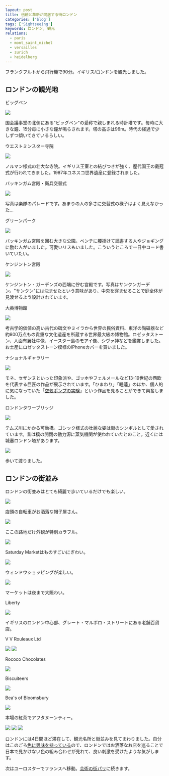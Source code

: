 ```yaml
---
layout: post
title: 伝統と革新が同居する街ロンドン
categories: ['blog']
tags: ['Sightseeing']
keywords: ロンドン, 観光
relations:
  - paris
  - mont_saint_michel
  - versailles
  - zurich
  - heidelberg
---
```


フランクフルトから飛行機で90分。イギリス/ロンドンを観光しました。

## ロンドンの観光地

<p class="injection-center">ビッグベン</p>

<img src="/img/blog_london01.jpg" class="image-on-frame-small image-fade">

国会議事堂の北側にある"ビッグベン"の愛称で親しまれる時計塔です。毎時に大きな鐘、15分毎に小さな鐘が鳴らされます。塔の高さは96m。時代の経過で少しずつ傾いてきているらしい。

<p class="injection-center">ウエストミンスター寺院</p>

<img src="/img/blog_london02.jpg" class="image-on-frame image-fade">

ノルマン様式の壮大な寺院。イギリス王室との結びつきが強く、歴代国王の戴冠式が行われてきました。1987年ユネスコ世界遺産に登録されました。

<p class="injection-center">バッキンガム宮殿・衛兵交替式</p>

<img src="/img/blog_london03.jpg" class="image-on-frame image-fade">

写真は楽隊のパレードです。あまりの人の多さに交替式の様子はよく見えなかった...

<p class="injection-center">グリーンパーク</p>

<img src="/img/blog_london04.jpg" class="image-on-frame image-fade">

バッキンガム宮殿を囲む大きな公園。ベンチに腰掛けて読書する人やジョギングに励む人がいました。可愛いリスもいました。こういうところで一日中コード書いていたい。

<p class="injection-center">ケンジントン宮殿</p>

<img src="/img/blog_london05.jpg" class="image-on-frame image-fade">

ケンジントン・ガーデンズの西端に佇む宮殿です。写真はサンクンガーデン。"サンクン"には沈ませたという意味があり、中央を窪ませることで庭全体が見渡せるよう設計されています。

<p class="injection-center">大英博物館</p>

<img src="/img/blog_london06.jpg" class="image-on-frame image-fade">

考古学的価値の高い古代の碑文やミイラから世界の民俗資料、東洋の陶磁器など約800万点もの貴重な文化遺産を所蔵する世界最大級の博物館。ロゼッタストーン、人面有翼牡牛像、イースター島のモアイ像、シヴァ神などを鑑賞しました。お土産にロゼッタストーン模様のiPhoneカバーを買いました。

<p class="injection-center">ナショナルギャラリー</p>

<img src="/img/blog_london07.jpg" class="image-on-frame image-fade">

モネ、セザンヌといった印象派や、ゴッホやフェルメールなど13-19世紀の西欧を代表する巨匠の作品が展示されています。「ひまわり」「睡蓮」のほか、個人的に気になっていた「[空気ポンプの実験](http://markovlabo.net/?p=2356)」という作品を見ることができて興奮しました。

<p class="injection-center">ロンドンタワーブリッジ</p>

<img src="/img/blog_london08.jpg" class="image-on-frame image-fade">

テムズ川にかかる可動橋。ゴシック様式の壮麗な姿は街のシンボルとして愛されています。昔は橋の開閉の動力源に蒸気機関が使われていたとのこと。近くには城塞ロンドン塔があります。

<img src="/img/blog_london09.jpg" class="image-on-frame image-fade">

歩いて渡りました。

## ロンドンの街並み

ロンドンの街並みはとても綺麗で歩いているだけでも楽しい。

<img src="/img/blog_london11.jpg" class="image-on-frame image-fade">

店頭の自転車がお洒落な帽子屋さん。

<img src="/img/blog_london12.jpg" class="image-on-frame image-fade">

ここの路地だけ外観が特別カラフル。

<img src="/img/blog_london13.jpg" class="image-on-frame image-fade">

Saturday Marketはものすごいにぎわい。

<img src="/img/blog_london14.jpg" class="image-on-frame image-fade">

ウィンドウショッピングが楽しい。

<img src="/img/blog_london15.jpg" class="image-on-frame image-fade">

マーケットは夜まで大賑わい。

<p class="injection-center">Liberty</p>

<img src="/img/blog_london21.jpg" class="image-on-frame image-fade">

イギリスのロンドン中心部、グレート・マルボロ・ストリートにある老舗百貨店。

<p class="injection-center">V V Rouleaux Ltd</p>

<img src="/img/blog_london22.jpg" class="image-on-frame image-fade">

<img src="/img/blog_london22_1.jpg" class="image-on-frame image-fade">

<p class="injection-center">Rococo Chocolates</p>

<img src="/img/blog_london23.jpg" class="image-on-frame image-fade">

<p class="injection-center">Biscuiteers</p>

<img src="/img/blog_london24.jpg" class="image-on-frame image-fade">

<p class="injection-center">Bea's of Bloomsbury</p>

<img src="/img/blog_london25.jpg" class="image-on-frame image-fade">

本場の紅茶でアフタヌーンティー。

<img src="/img/blog_london31.jpg" class="image-on-frame image-fade">

<img src="/img/blog_london32.jpg" class="image-on-frame image-fade">

<img src="/img/blog_london33.jpg" class="image-on-frame image-fade">

ロンドンには4日間ほど滞在して、観光名所と街並みを見てまわりました。自分はこのごろ[色に興味を持っている](/jp/posts/Paletta/)ので、ロンドンではお洒落なお店を巡ることで日本で見かけない色の組み合わせが見れて、良い刺激を受けたような気がします。

次はユーロスターでフランスへ移動。[芸術の街パリ](/jp/posts/paris/)に続きます。

